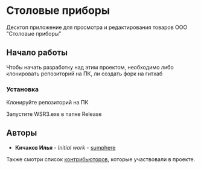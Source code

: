 # Столовые приборы

Десктоп приложение для просмотра и редактирования товаров ООО "Столовые приборы"

## Начало работы

Чтобы начать разработку над этим проектом, необходимо либо клонировать репозиторий на ПК, ли создать форк на гитхаб

### Установка

Клонируйте репозиторий на ПК

Запустите WSR3.exe в папке Release

## Авторы

* **Кичаков Илья** - *Initial work* - [sumphere](https://github.com/sumphere)

Также смотри список [контрибьюторов](https://github.com/sumphere/WSR3/contributors), которые участвовали в проекте.
